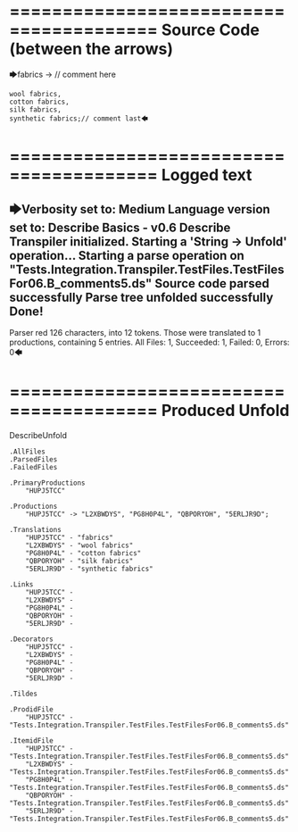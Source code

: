 ========================================
Source Code (between the arrows)
========================================

🡆fabrics -> // comment here

    wool fabrics,
    cotton fabrics,
    silk fabrics,
    synthetic fabrics;// comment last🡄

========================================
Logged text
========================================

🡆Verbosity set to: Medium
Language version set to: Describe Basics - v0.6
Describe Transpiler initialized.
Starting a 'String -> Unfold' operation...
Starting a parse operation on "Tests.Integration.Transpiler.TestFiles.TestFilesFor06.B_comments5.ds"
Source code parsed successfully
Parse tree unfolded successfully
Done!
------------------------
Parser red 126 characters, into 12 tokens.
Those were translated to 1 productions, containing 5 entries.
All Files: 1, Succeeded: 1, Failed: 0, Errors: 0🡄

========================================
Produced Unfold
========================================

DescribeUnfold

    .AllFiles
    .ParsedFiles
    .FailedFiles

    .PrimaryProductions
        "HUPJ5TCC" 

    .Productions
        "HUPJ5TCC" -> "L2XBWDYS", "PG8H0P4L", "QBPORYOH", "5ERLJR9D";

    .Translations
        "HUPJ5TCC" - "fabrics"
        "L2XBWDYS" - "wool fabrics"
        "PG8H0P4L" - "cotton fabrics"
        "QBPORYOH" - "silk fabrics"
        "5ERLJR9D" - "synthetic fabrics"

    .Links
        "HUPJ5TCC" - 
        "L2XBWDYS" - 
        "PG8H0P4L" - 
        "QBPORYOH" - 
        "5ERLJR9D" - 

    .Decorators
        "HUPJ5TCC" - 
        "L2XBWDYS" - 
        "PG8H0P4L" - 
        "QBPORYOH" - 
        "5ERLJR9D" - 

    .Tildes

    .ProdidFile
        "HUPJ5TCC" - "Tests.Integration.Transpiler.TestFiles.TestFilesFor06.B_comments5.ds"

    .ItemidFile
        "HUPJ5TCC" - "Tests.Integration.Transpiler.TestFiles.TestFilesFor06.B_comments5.ds"
        "L2XBWDYS" - "Tests.Integration.Transpiler.TestFiles.TestFilesFor06.B_comments5.ds"
        "PG8H0P4L" - "Tests.Integration.Transpiler.TestFiles.TestFilesFor06.B_comments5.ds"
        "QBPORYOH" - "Tests.Integration.Transpiler.TestFiles.TestFilesFor06.B_comments5.ds"
        "5ERLJR9D" - "Tests.Integration.Transpiler.TestFiles.TestFilesFor06.B_comments5.ds"

